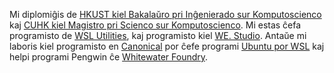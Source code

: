 Mi diplomiĝis de [HKUST kiel Bakalaŭro pri Inĝenierado sur Komputoscienco ](https://www.cse.ust.hk/) kaj [CUHK kiel Magistro pri Scienco sur Komputoscienco](http://msc.cse.cuhk.edu.hk). Mi estas ĉefa programisto de [WSL Utilities](https://wslutiliti.es), kaj programisto kiel [WE. Studio](https://wedotstud.io). Antaŭe mi laboris kiel programisto en [Canonical](https://canonical.com) por ĉefe programi [Ubuntu por WSL](https://ubuntu.com/wsl) kaj helpi programi Pengwin ĉe [Whitewater Foundry](https://whitewaterfoundry.com).